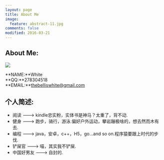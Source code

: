 ```yaml
---
layout: page
title: About Me
image:
  feature: abstract-11.jpg
comments: false
modified: 2016-03-21
---
```

## About Me:
![](http://i.imgur.com/YAcYPyE.jpg)

**NAME:**White<br/>
**QQ:**278304518<br/>
**EMAIL:**thebelliswhite@gmail.com

## 个人简述:

* 阅读 ---> kindle忠实粉，实体书是神马？太重了，背不动.
* 健身 ---> 跑步，骑行，游泳.偏好户外运动，攀岩蹦极啥的，想去然而木有去.
* 编程 ---> java，安卓，c++，H5，go...and so on.程序猿要跟上时代的步伐.  
* 铲屎官 ---> 喵，其实我不铲屎.
* 中国好男友 ---> 自封的.